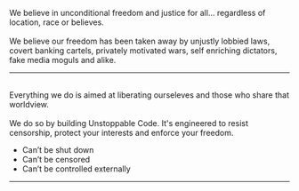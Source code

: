 
We believe in unconditional freedom and justice for all... regardless of location, race or believes.
<br /><br />
We believe our freedom has been taken away by unjustly lobbied laws, covert banking cartels, privately motivated wars, self enriching dictators, fake media moguls and alike.
<br /><hr><br />
Everything we do is aimed at liberating ourseleves and those who share that worldview. 
<br />
<br />
We do so by building Unstoppable Code. It's engineered to resist censorship, protect your interests and enforce your freedom.

+ Can’t be shut down
+ Can’t be censored 
+ Can’t be controlled externally

<hr />


